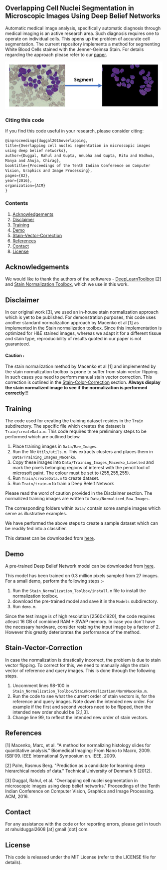 
## Overlapping Cell Nuclei Segmentation in Microscopic Images Using Deep Belief Networks

Automatic medical image analysis, specifically automatic diagnosis through medical imaging is an active research area. Such diagnosis requires one to operate on individual cells. This opens up the problem of accurate cell segmentation. The current repository implements a method for segmenting White Blood Cells stained with the Jenner-Geimsa Stain. For details regarding the approach please refer to our [paper](http://dl.acm.org/citation.cfm?id=3010043).

![Fig 1. An example image for overlapping cell segmentation.](ALL_Segmentation_Rahul.PNG)

### Citing this code

If you find this code useful in your research, please consider citing:

    @inproceedings{duggal2016overlapping,
    title={Overlapping cell nuclei segmentation in microscopic images using deep belief networks},
    author={Duggal, Rahul and Gupta, Anubha and Gupta, Ritu and Wadhwa, Manya and Ahuja, Chirag},
    booktitle={Proceedings of the Tenth Indian Conference on Computer Vision, Graphics and Image Processing},
    pages={82},
    year={2016},
    organization={ACM}
    }

### Contents
1. [Acknowledgements](#acknowledgements)
2. [Disclaimer](#disclaimer)
3. [Training](#training)
4. [Demo](#demo)
5. [Stain-Vector-Correction](#stain-vector-correction)
6. [References](#references)
7. [Contact](#contact)
8. [License](#license)


## Acknowledgements
We would like to thank the authors of the softwares - [DeepLearnToolbox](https://github.com/rasmusbergpalm/DeepLearnToolbox) [2] and [Stain Normalization Toolbox](http://www2.warwick.ac.uk/fac/sci/dcs/research/tia/software/sntoolbox/), which we use in this work.


## Disclaimer
In our original work [3], we used an in-house stain normalization approach which is yet to be published. For demonstration purposes, this code uses another standard normalization approach by Macenko et al [1] as implemented in the Stain normalization toolbox. Since this implementation is optimized for H&E stained images, whereas we adapt it for a different tissue and stain type, reproducibility of results quoted in our paper is not guaranteed.

#### Caution : 
The stain normalization method by Macenko et al [1] and implemented by the stain normalization toolbox is prone to suffer from stain vector flipping. In such cases you need to perform manual stain vector correction. This correction is outlined in the [Stain-Color-Correction](#Stain-Vector-Correction) section. **Always display the stain normalized image to see if the normalization is performed correctly**!!!

## Training

The code used for creating the training dataset resides in the `Train` subdirectory. The specific file which creates the dataset is `Train/createData.m`. This code requires three preliminary steps to be performed which are outlined below.

1. Place training images in `Data/Raw_Images`.
2. Run the file `Utils/utils.m`. This extracts clusters and places them in `Data/Training_Images_Macenko`.
3. Copy these images into `Data/Training_Images_Macenko_Labelled` and mark the pixels belonging regions of interest with the pencil tool of microsoft paint. The colour must be set to (255,255,255).
4. Run `Train/createData.m` to create dataset.
5. Run `Train/train.m` to train a Deep Beleif Network

Please read the word of caution provided in the Disclaimer section. The normalized training images are written to `Data/Normalized_Raw_Images`.

The corresponding folders within `Data/` contain some sample images which serve as illustrative examples.

We have performed the above steps to create a sample dataset which can be readily fed into a classifier. 

This dataset can be downloaded from [here](https://www.dropbox.com/sh/lja8zkgxyps3p88/AACipzXVowYs8bH6y0i4VExUa?dl=0).


## Demo

A pre-trained Deep Belief Network model can be downloaded from [here](https://www.dropbox.com/sh/uj9yk2e6xloq8zv/AACrL8_verKHu3ceKkReAx97a?dl=0).

This model has been trained on 0.3 million pixels sampled from 27 images. For a small demo, perform the following steps :-

1. Run the `Stain_Normalization_Toolbox/install.m` file to install the normalization toolbox.
2. download the pre-trained model and save it in the `Models` subdirectory.
3. Run `demo.m`.

Since the test image is of high resolution [2560x1920], the code requires atleast 16 GB of combined RAM + SWAP memory. In case you don't have the necessary hardware, consider resizing the input image by a factor of 2. However this greatly deteriorates the performance of the method.

## Stain-Vector-Correction
In case the normalization is drastically incorrect, the problem is due to stain vector flipping. To correct for this, we need to manually align the stain vector of reference and query images. This is done through the following steps.

1. Uncomment lines 98-100 in `Stain_Normalization_Toolbox/StainNormalization/NormMacenko.m`.
2. Run the code to see what the current order of stain vectors is, for the reference and query images. Note down the intended new order. For example if the first and second vectors need to be flipped, then the intended new order should be [2,1,3].
3. Change line 99, to reflect the intended new order of stain vectors. 

## References

[1] Macenko, Marc, et al. "A method for normalizing histology slides for quantitative analysis." Biomedical Imaging: From Nano to Macro, 2009. ISBI'09. IEEE International Symposium on. IEEE, 2009.

[2] Palm, Rasmus Berg. "Prediction as a candidate for learning deep hierarchical models of data." Technical University of Denmark 5 (2012).

[3] Duggal, Rahul, et al. "Overlapping cell nuclei segmentation in microscopic images using deep belief networks." Proceedings of the Tenth Indian Conference on Computer Vision, Graphics and Image Processing. ACM, 2016.

## Contact

For any assistance with the code or for reporting errors, please get in touch at rahulduggal2608 [at] gmail [dot] com.

## License
This code is released under the MIT License (refer to the LICENSE file for details).
